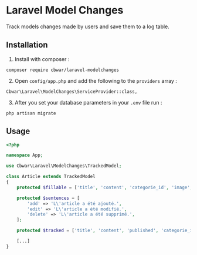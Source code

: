 # Laravel Model Changes

Track models changes made by users and save them to a log table.

## Installation

1. Install with composer :

```
composer require cbwar/laravel-modelchanges
```

2. Open ```config/app.php``` and add the following to the ```providers``` array :

```
Cbwar\Laravel\ModelChanges\ServiceProvider::class,
```


3. After you set your database parameters in your ```.env``` file run :
```
php artisan migrate
```

## Usage

```php
<?php

namespace App;

use Cbwar\Laravel\ModelChanges\TrackedModel;

class Article extends TrackedModel
{
    protected $fillable = ['title', 'content', 'categorie_id', 'image', 'slug', 'published'];

    protected $sentences = [
        'add' => 'L\'article a été ajouté.',
        'edit' => 'L\'article a été modifié.',
        'delete' => 'L\'article a été supprimé.',
    ];

    protected $tracked = ['title', 'content', 'published', 'categorie_id'];

    [...]
}

```


